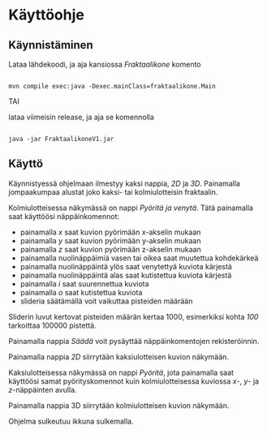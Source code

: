 # Käyttöohje

## Käynnistäminen

Lataa lähdekoodi, ja aja kansiossa _Fraktaalikone_ komento

```

mvn compile exec:java -Dexec.mainClass=fraktaalikone.Main
```
TAI

lataa viimeisin release, ja aja se komennolla

```

java -jar FraktaalikoneV1.jar
```
## Käyttö

Käynnistyessä ohjelmaan ilmestyy kaksi nappia, _2D_ ja _3D_. Painamalla
jompaakumpaa alustat joko kaksi- tai kolmiulotteisin fraktaalin.

Kolmiulotteisessa näkymässä on nappi _Pyöritä ja venytä_. Tätä painamalla
saat käyttöösi näppäinkomennot:

* painamalla _x_ saat kuvion pyörimään x-akselin mukaan
* painamalla _y_ saat kuvion pyörimään y-akselin mukaan
* painamalla _z_ saat kuvion pyörimään z-akselin mukaan
* painamalla nuolinäppäimiä vasen tai oikea saat muutettua kohdekärkeä
* painamalla nuolinäppäintä ylös saat venytettyä kuviota kärjestä
* painamalla nuolinäppäintä alas saat kutistettua kuviota kärjestä
* painamalla _i_ saat suurennettua kuviota
* painamalla _o_ saat kutistettua kuviota
* slideria säätämällä voit vaikuttaa pisteiden määrään

Sliderin luvut kertovat pisteiden määrän kertaa 1000, esimerkiksi kohta
_100_ tarkoittaa 100000 pistettä.

Painamalla nappia _Säädä_ voit pysäyttää näppäinkomentojen rekisteröinnin.

Painamalla nappia _2D_ siirrytään kaksiulotteisen kuvion näkymään.


Kaksiulotteisessa näkymässä on nappi _Pyöritä_, jota painamalla saat
käyttöösi samat pyörityskomennot kuin kolmiulotteisessa kuviossa _x_-,
_y_- ja _z_-näppäinten avulla.

Painamalla nappia 3D siirrytään kolmiulotteisen kuvion näkymään.

Ohjelma sulkeutuu ikkuna sulkemalla.
